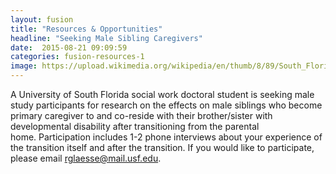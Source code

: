 ```yaml
---
layout: fusion
title: "Resources & Opportunities"
headline: "Seeking Male Sibling Caregivers"
date:  2015-08-21 09:09:59
categories: fusion-resources-1
image: https://upload.wikimedia.org/wikipedia/en/thumb/8/89/South_Florida_Bulls_Logo2.svg/1278px-South_Florida_Bulls_Logo2.svg.png
---
```

A University of South Florida social work doctoral student is seeking male study participants for research on the effects on male siblings who become primary caregiver to and co-reside with their brother/sister with developmental disability after transitioning from the parental home. Participation includes 1-2 phone interviews about your experience of the transition itself and after the transition. If you would like to participate, please email <a href="mailto:rglaesse@mail.usf.edu">rglaesse@mail.usf.edu</a>.


